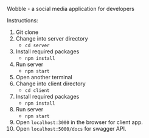 Wobble - a social media application for developers

Instructions:

1. Git clone
2. Change into server directory
   - `cd server`
3. Install required packages
   - `npm install`
4. Run server
   - `npm start`
5. Open another terminal
6. Change into client directory
   - `cd client`
7. Install required packages
   - `npm install`
8. Run server
   - `npm start`
9. Open `localhost:3000` in the browser for client app.
10. Open `localhost:5000/docs` for swagger API.
